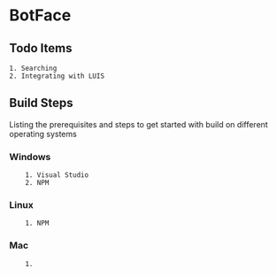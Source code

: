 # BotFace


## Todo Items ##
    1. Searching 
    2. Integrating with LUIS
         
    
## Build Steps ##
   
   Listing the prerequisites and steps to get started with build on different operating systems
   
### Windows ###
        1. Visual Studio
        2. NPM 
            
###  Linux ###
        1. NPM
            
###  Mac ###
        1. 
            
            
            
  
     

